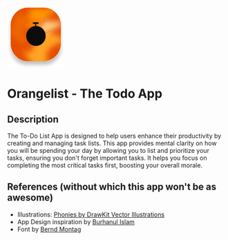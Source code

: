 ![Orangelist](assets/logo/app_icon.svg) 

# Orangelist - The Todo App

## Description

The To-Do List App is designed to help users enhance their productivity by creating and managing task lists. This app provides mental clarity on how you will be spending your day by allowing you to list and prioritize your tasks, ensuring you don't forget important tasks. It helps you focus on completing the most critical tasks first, boosting your overall morale.

## References (without which this app won't be as awesome)

- Illustrations: [Phonies by DrawKit Vector Illustrations](https://www.drawkit.com/illustrations/phonies-illustrations)
- App Design inspiration by [Burhanul Islam](https://dribbble.com/shots/22604632-Todo-Website-Todo-App)
- Font by [Bernd Montag](https://www.fontzillion.com/fonts/bernd-montag/majoris)
